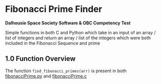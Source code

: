 # Fibonacci Prime Finder
**Dalhousie Space Society
Software & OBC Competency Test**

Simple functions in both C and Python which take in an input of an array / list of integers and return an array / list of the integers which were both included in the Fibonacci Sequence and prime

## 1.0 Function Overview
The function `find_fibonacci_primes(arr)` is present in both [fibonacciPrime.py](https://github.com/SolDroid/DSS-Fibonacci-Prime/blob/main/fibonacciPrime.py) and [fibonacciPrime.c]()
